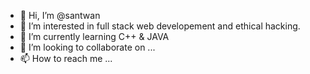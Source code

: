 - 👋 Hi, I’m @santwan
- 👀 I’m interested in full stack web developement and ethical hacking.
- 🌱 I’m currently learning C++ & JAVA 
- 💞️ I’m looking to collaborate on ...
- 📫 How to reach me ...

<!---
santwan/santwan is a ✨ special ✨ repository because its `README.md` (this file) appears on your GitHub profile.
You can click the Preview link to take a look at your changes.
--->
